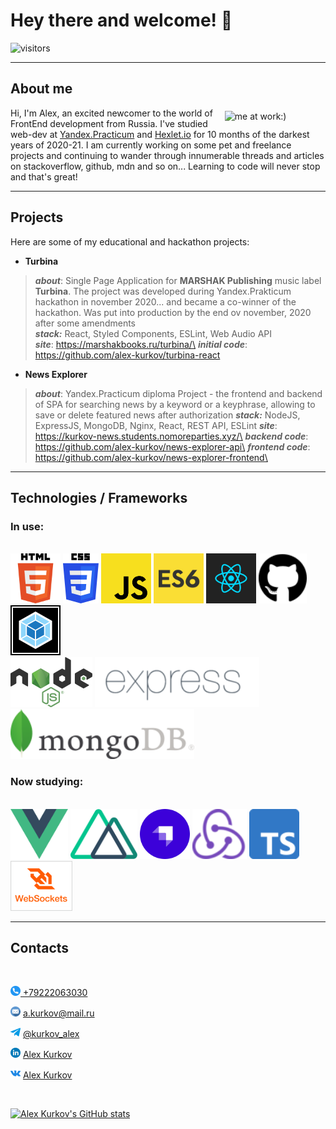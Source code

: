 
# Hey there and welcome! 👋

![visitors](https://visitor-badge.glitch.me/badge?page_id=alex-kurkov.alex-kurkov)

----

## About me

<img width="30%" alt="me at work:)" vspace="5" hspace="10" align="right" src="./icons/me.gif"><span>Hi, I'm Alex, an excited newcomer to the world of FrontEnd development from Russia.
I've studied web-dev at <a href="https://praktikum.yandex.ru">Yandex.Practicum</a> and <a href="https://hexlet.io">Hexlet.io</a> for 10 months of the darkest years of 2020-21. I am currently working on some pet and freelance projects and continuing to wander through innumerable threads and articles on stackoverflow, github, mdn and so on... Learning to code will never stop and that's great! </span>

---

## Projects

Here are some of my educational and hackathon projects:

- **Turbina**

>***about***: Single Page Application for **MARSHAK Publishing** music label **Turbina**. The project was developed during Yandex.Prakticum hackathon in november 2020... and became a co-winner of the hackathon. Was put into production by the end ov november, 2020 after some amendments\
> ***stack:*** React, Styled Components, ESLint, Web Audio API\
>***site***: https://marshakbooks.ru/turbina/\
>***initial code***: https://github.com/alex-kurkov/turbina-react

- **News Explorer**

>***about***: Yandex.Practicum diploma Project - the frontend and backend of SPA for searching news by a keyword or a keyphrase, allowing to save or delete featured news after authorization
> ***stack:***  NodeJS, ExpressJS, MongoDB, Nginx, React, REST API, ESLint
>***site***: https://kurkov-news.students.nomoreparties.xyz/\
>***backend code***: https://github.com/alex-kurkov/news-explorer-api\
>***frontend code***: https://github.com/alex-kurkov/news-explorer-frontend\

---

## Technologies / Frameworks

### In use:
<br/>
<a href="https://developer.mozilla.org/en/docs/Web/Guide/HTML/HTML5"><img height="80" src="./icons/html.png"></a>
<a href="https://developer.mozilla.org/en/docs/Web/CSS"><img height="80" src="./icons/css.png"></a>
<a href="https://developer.mozilla.org/en/docs/Web/JavaScript"><img height="80" src="./icons/JS.png"></a>
<a href="https://en.wikipedia.org/wiki/ECMAScript#ES2015"><img height="80" src="./icons/ES6.png"></a>
<a href="https://reactjs.org/"><img height="80" src="./icons/React.png"></a>
<a href="https://github.com"><img height="80" src="./icons/github.png"></a>
<a href="https://webpack.js.org/"><img height="80" src="./icons/webpack.png"></a>
<br/>
<a href="https://nodejs.org/"><img height="80" src="./icons/NODEJS.png"></a>
<a href="https://expressjs.com"><img height="80" src="./icons/Expressjs.png"></a>
<a href="https://www.mongodb.com"><img height="80" src="./icons/mongo.png"></a>


### Now studying:
<br/>
<a href="https://vuejs.org/"><img height="80" src="./icons/vuejs.png"></a>
<a href="https://nuxtjs.org/"><img height="80" src="./icons/nuxt.png"></a>
<a href="https://strapi.io/"><img height="80" src="./icons/strapi.png"></a>
<a href="https://redux.js.org/"><img height="80" src="./icons/redux.png"></a>
<a href="https://www.typescriptlang.org/"><img height="80" src="./icons/typescript.png"></a>
<a href="https://developer.mozilla.org/en/docs/Web/API/WebSocket"><img height="80" src="./icons/socket.png"></a>

---

## Contacts

<br>

<img height="16" src="./icons/telephone.png"/>[ +79222063030](tel:+79222063030 "Phone")

<img height="16" src="./icons/email.png"/> [ a.kurkov@mail.ru](mailto:alexkourkov@yandex.ru "Email")

<img height="16" src="./icons/telegram.png"/> [ @kurkov_alex](https://t.me/kurkov_alex "Telegram")

<img height="16" src="./icons/linkedin.png"/> [ Alex Kurkov](https://www.linkedin.com/in/алексей-курков-667b3677/ "LinkedIn Page")

<img height="16" src="./icons/vk.png"/> [ Alex Kurkov](https://vk.com/kurkov__alex "VK Page")

<br>

[![Alex Kurkov's GitHub stats](https://github-readme-stats.vercel.app/api?username=alex-kurkov)](https://github.com/anuraghazra/github-readme-stats)
